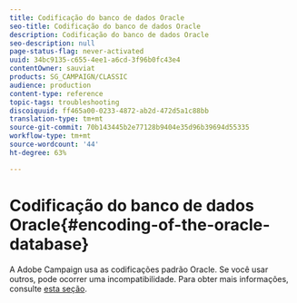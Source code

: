 ```yaml
---
title: Codificação do banco de dados Oracle
seo-title: Codificação do banco de dados Oracle
description: Codificação do banco de dados Oracle
seo-description: null
page-status-flag: never-activated
uuid: 34bc9135-c655-4ee1-a6cd-3f96b0fc43e4
contentOwner: sauviat
products: SG_CAMPAIGN/CLASSIC
audience: production
content-type: reference
topic-tags: troubleshooting
discoiquuid: ff465a00-0233-4872-ab2d-472d5a1c88bb
translation-type: tm+mt
source-git-commit: 70b143445b2e77128b9404e35d96b39694d55335
workflow-type: tm+mt
source-wordcount: '44'
ht-degree: 63%

---
```



# Codificação do banco de dados Oracle{#encoding-of-the-oracle-database}

A Adobe Campaign usa as codificações padrão Oracle. Se você usar outros, pode ocorrer uma incompatibilidade. Para obter mais informações, consulte [esta seção](../../installation/using/database.md#oracle).
